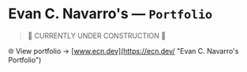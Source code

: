 # Evan C. Navarro's — `Portfolio`
> 🚧 CURRENTLY UNDER CONSTRUCTION 🚧

🌐 View portfolio → [www.ecn.dev](https://ecn.dev/ "Evan C. Navarro's Portfolio")